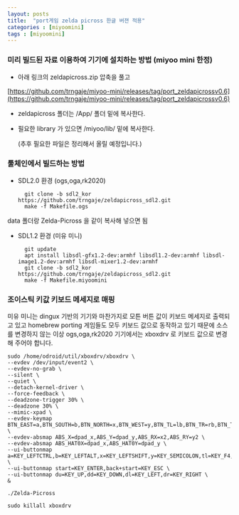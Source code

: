 ```yaml
---
layout: posts
title:  "port게임 zelda picross 한글 버젼 적용"
categories : [miyoomini]
tags : [miyoomini]
---
```


### 미리 빌드된 자료 이용하여 기기에 설치하는 방법 (miyoo mini 한정)

- 아래 링크의 zeldapicross.zip 압축을 풀고

[https://github.com/trngaje/miyoo-mini/releases/tag/port_zeldapicrossv0.6](https://github.com/trngaje/miyoo-mini/releases/tag/port_zeldapicrossv0.6)

- zeldapicross 폴더는 /App/ 폴더 밑에 복사한다.
- 필요한 library 가 있으면 /miyoo/lib/ 밑에 복사한다.

  (추후 필요한 파일은 정리해서 올릴 예정입니다.)

### 툴체인에서 빌드하는 방법

- SDL2.0 환경 (ogs,oga,rk2020)

        git clone -b sdl2_kor https://github.com/trngaje/zeldapicross_sdl2.git
        make -f Makefile.ogs

data 폴더랑 Zelda-Picross 을 같이 복사해 넣으면 됨

- SDL1.2 환경 (미유 미니)

        git update
        apt install libsdl-gfx1.2-dev:armhf libsdl1.2-dev:armhf libsdl-image1.2-dev:armhf libsdl-mixer1.2-dev:armhf
        git clone -b sdl2_kor https://github.com/trngaje/zeldapicross_sdl2.git
        make -f Makefile.miyoomini    	



### 조이스틱 키값 키보드 메세지로 매핑

미유 미니는 dingux 기반의 기기와 마찬가지로 모튼 버튼 값이 키보드 메세지로 출력되고 있고 homebrew porting 게임들도 모두 키보드 값으로 동작하고 있기 때문에
 소스를 변경하지 않는 이상 ogs,oga,rk2020 기기에서는 xboxdrv 로 키보드 값으로 변경해 주어야 합니다.

    sudo /home/odroid/util/xboxdrv/xboxdrv \
    --evdev /dev/input/event2 \
    --evdev-no-grab \
    --silent \
    --quiet \
    --detach-kernel-driver \
    --force-feedback \
    --deadzone-trigger 30% \
    --deadzone 30% \
    --mimic-xpad \
    --evdev-keymap BTN_EAST=a,BTN_SOUTH=b,BTN_NORTH=x,BTN_WEST=y,BTN_TL=lb,BTN_TR=rb,BTN_TL2=tl,BTN_TR2=tr,BTN_TRIGGER_HAPPY1=back,BTN_TRIGGER_HAPPY2=start \
    --evdev-absmap ABS_X=dpad_x,ABS_Y=dpad_y,ABS_RX=x2,ABS_RY=y2 \
    --evdev-absmap ABS_HAT0X=dpad_x,ABS_HAT0Y=dpad_y \
    --ui-buttonmap a=KEY_LEFTCTRL,b=KEY_LEFTALT,x=KEY_LEFTSHIFT,y=KEY_SEMICOLON,tl=KEY_F4,tr=KEY_DELETE,lb=KEY_S,rb=KEY_F \
    --ui-buttonmap start=KEY_ENTER,back+start=KEY_ESC \
    --ui-buttonmap du=KEY_UP,dd=KEY_DOWN,dl=KEY_LEFT,dr=KEY_RIGHT \
    &

    ./Zelda-Picross

    sudo killall xboxdrv
